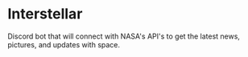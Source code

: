 # Interstellar

Discord bot that will connect with NASA's API's to get the latest news, pictures, and updates with space.